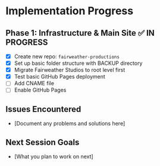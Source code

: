 # Implementation Progress

## Phase 1: Infrastructure & Main Site ✅ IN PROGRESS
- [x] Create new repo: `fairweather-productions`
- [x] Set up basic folder structure with BACKUP directory
- [x] Migrate Fairweather Studios to root level first
- [x] Test basic GitHub Pages deployment
- [ ] Add CNAME file
- [ ] Enable GitHub Pages

## Issues Encountered
- [Document any problems and solutions here]

## Next Session Goals
- [What you plan to work on next]
